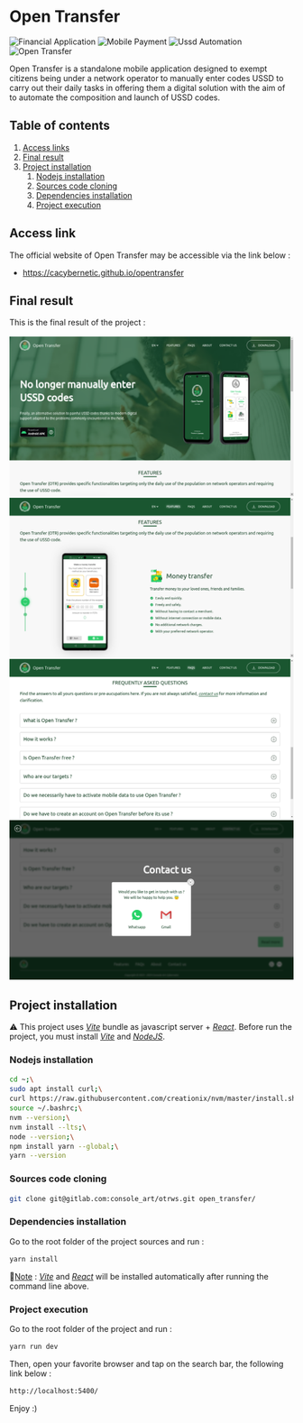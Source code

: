 # Open Transfer
![Financial Application](https://img.shields.io/badge/financial%20application-eccb63?style=for-the-badge)
![Mobile Payment](https://img.shields.io/badge/mobile%20payment-6da55f?style=for-the-badge)
![Ussd Automation](https://img.shields.io/badge/ussd%20automation-edbe86?style=for-the-badge)
![Open Transfer](https://img.shields.io/badge/open%20transfer-1a5630.svg?style=for-the-badge)

Open Transfer is a standalone mobile application 
designed to exempt citizens being under a network 
operator to manually enter codes USSD to carry out 
their daily tasks in offering them a digital 
solution with the aim of to automate the 
composition and launch of USSD codes.

## Table of contents
1. [Access links](#links)
2. [Final result](#result)
3. [Project installation](#install)
    1. [Nodejs installation](#node-install)
    2. [Sources code cloning](#cloning)
    3. [Dependencies installation](#dev-install)
    4. [Project execution](#running)

## Access link <a id = "links"></a>
The official website of Open Transfer may 
be accessible via the link below :<br/>
- https://cacybernetic.github.io/opentransfer

## Final result <a id = "result"></a>
This is the final result of the project :<br/><br/>
![First render](./public/assets/render/render_1.png)
![Second render](./public/assets/render/render_2.png)
![Third render](./public/assets/render/render_3.png)
![Fourth render](./public/assets/render/render_4.png)

## Project installation <a id = "install"></a>
⚠️ This project uses <i><a href = "https://vitejs.dev/guide/">
Vite</a></i> bundle as javascript server + <i><a href = "https://react.dev/">
React</a></i>. Before run the project, you must install
<i><a href = "https://vitejs.dev/guide/">Vite</a></i> 
and <i><a href = "https://nodejs.org/en">NodeJS</a></i>.

### Nodejs installation <a id = "node-install"></a>
```sh
cd ~;\
sudo apt install curl;\
curl https://raw.githubusercontent.com/creationix/nvm/master/install.sh | bash;\
source ~/.bashrc;\
nvm --version;\
nvm install --lts;\
node --version;\
npm install yarn --global;\
yarn --version
```

### Sources code cloning <a id = "cloning"></a>
```sh
git clone git@gitlab.com:console_art/otrws.git open_transfer/
```

### Dependencies installation <a id = "dev-install"></a>
Go to the root folder of the project sources
and run :
```sh
yarn install
```

📔<ins>Note</ins> : <i><a href = "https://vitejs.dev/guide/">
Vite</a></i> and <i><a href = "https://react.dev/">
React</a></i> will be installed automatically
after running the command line above.

### Project execution <a id = "running"></a>
Go to the root folder of the project and run :
```sh
yarn run dev

```
Then, open your favorite browser and tap on
the search bar, the following link below :
```sh
http://localhost:5400/
```

Enjoy :)
